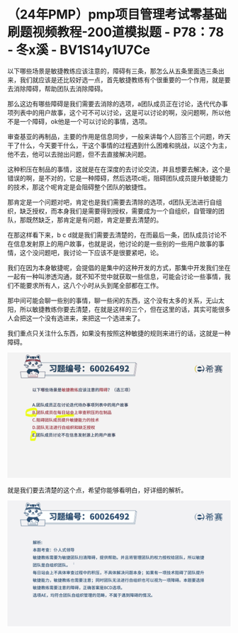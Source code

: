 # （24年PMP）pmp项目管理考试零基础刷题视频教程-200道模拟题 - P78：78 - 冬x溪 - BV1S14y1U7Ce

以下哪些场景是敏捷教练应该注意的，障碍有三条，那怎么从五条里面选三条出来，我们就应该是还比较好选一点，首先敏捷教练有个很重要的一个作用，就是要去消除障碍，帮助团队去消除障碍。

那么这边有哪些障碍是我们需要去消除的选项，a团队成员正在讨论，迭代代办事项列表中的用户故事，这个可不可以讨论，这是可以讨论的啊，没问题啊，所以他不是一个障碍，ok他是一个可以讨论的事情，选项。

审查基亚的再制品，主要的作用是信息同步，一般来讲每个人回答三个问题，昨天干了什么，今天要干什么，干这个事情的过程遇到什么困难和挑战，以这个为主，他不去，他可以去抛出问题，但不去直接解决问题。

这种积压在制品的事情，这就是在在深度的去讨论交流，并且想要去解决，这个是错误的啊，是不对的，它是一种障碍，然后选项c呃，阻碍团队成员提升敏捷能力的技术，那这个呢肯定是会阻碍整个团队的敏捷性。

那肯定是一个问题对吧，肯定也是我们需要去清除的选项，d团队无法进行自组织，缺乏授权，而本身我们是需要得到授权，需要成为一个自组织，自管理的团队，那既然缺乏，那肯定是有问题，肯定是要去清楚的。

在那这样看下来，b c d就是我们需要去清楚的，在而最后一条，团队成员讨论不在信息发射原上的用户故事，也就是说，他讨论的是一些别的一些用户故事的事情，这个没问题吧，我讨论一下应该不是很要紧吧，论。

我们在因为本身敏捷呢，会提倡的是集中的这种开发的方式，那集中开发我们坐在一起有一种叫渗透沟通，就不知不觉中就获取一些信息，可能会讨论一些事情，我们不能要求所有人，这八个小时从头到尾全部都在工作。

那中间可能会聊一些别的事情，聊一些闲的东西，这个没有太多的关系，无山太阳，所以敏捷教练你要去清楚，在就是这样的三个，但在这里的话，其实可能很多人会把这一个没有选进来，来把这一个选进来了。

我们重点只关注什么东西，如果没有按照这种敏捷的规则来进行的话，这就是一种障碍。

![](img/beaaa328d50e01a0b1244d28581a8618_1.png)

就是我们要去清楚的这个点，希望你能够看明白，好详细的解析。

![](img/beaaa328d50e01a0b1244d28581a8618_3.png)